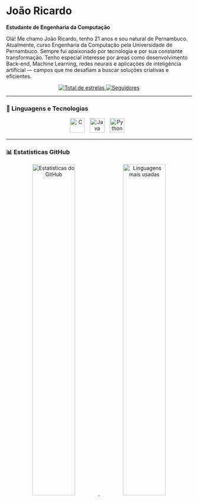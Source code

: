 # João Ricardo
**Estudante de Engenharia da Computação**

Olá! Me chamo João Ricardo, tenho 21 anos e sou natural de Pernambuco. Atualmente, curso Engenharia da Computação pela Universidade de Pernambuco. Sempre fui apaixonado por tecnologia e por sua constante transformação. Tenho especial interesse por áreas como desenvolvimento Back-end, Machine Learning, redes neurais e aplicações de inteligência artificial — campos que me desafiam a buscar soluções criativas e eficientes.

<p align="center">
  <a href="https://github.com/JRicLP?tab=repositories&sort=stargazers">
    <img 
      alt="Total de estrelas" 
      title="Total de estrelas no GitHub" 
      src="https://custom-icon-badges.demolab.com/github/stars/JRicLP?color=55960c&style=for-the-badge&labelColor=488207&logo=star&label=Estrelas"
    />
  </a>
  <a href="https://github.com/JRicLP?tab=followers">
    <img 
      alt="Seguidores" 
      title="Me siga no GitHub" 
      src="https://custom-icon-badges.demolab.com/github/followers/JRicLP?color=236ad3&labelColor=1155ba&style=for-the-badge&logo=github&label=Seguidores&logoColor=white"
    />
  </a>
</p>

---

### 🤖 Linguagens e Tecnologias
<p align="center">
  <img src="https://cdn.jsdelivr.net/gh/devicons/devicon@latest/icons/c/c-plain.svg" title="C" alt="C" width="40" style="margin-right: 10px;" />
  <img src="https://cdn.jsdelivr.net/gh/devicons/devicon@latest/icons/java/java-plain.svg" title="Java" alt="Java" width="40" style="margin-right: 10px;" />
  <img src="https://cdn.jsdelivr.net/gh/devicons/devicon@latest/icons/python/python-original.svg" title="Python" alt="Python" width="40" style="margin-right: 10px;" />
</p>

---

### 📊 Estatísticas GitHub
<p align="center">
  <a href="https://github.com/JRicLP">
    <img 
      width="48%" 
      src="https://github-readme-stats-sigma-five.vercel.app/api?username=JRicLP&show_icons=true&theme=tokyonight&include_all_commits=true&locale=pt-br&hide_border=false" 
      alt="Estatísticas do GitHub"
    />
  </a>
  <a href="https://github.com/JRicLP">
    <img 
      width="48%" 
      src="https://github-readme-stats-sigma-five.vercel.app/api/top-langs/?username=JRicLP&theme=tokyonight&layout=compact&custom_title=Linguagens%20mais%20usadas&langs_count=6&hide_border=false" 
      alt="Linguagens mais usadas"
    />
  </a>
</p>
